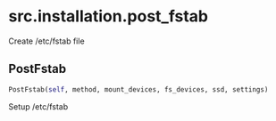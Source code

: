 <h1 id="src.installation.post_fstab">src.installation.post_fstab</h1>

Create /etc/fstab file
<h2 id="src.installation.post_fstab.PostFstab">PostFstab</h2>

```python
PostFstab(self, method, mount_devices, fs_devices, ssd, settings)
```
Setup /etc/fstab
